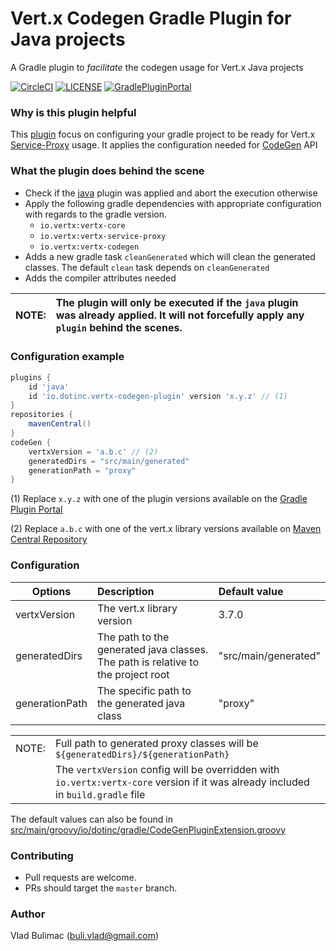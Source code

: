 # Vert.x Codegen Gradle Plugin for Java projects

A Gradle plugin to _facilitate_ the codegen usage for Vert.x Java projects

[![CircleCI](https://circleci.com/gh/bulivlad/vertx-codegen-plugin.svg?style=svg)](https://circleci.com/gh/bulivlad/vertx-codegen-plugin)
[![LICENSE](https://img.shields.io/github/license/bulivlad/vertx-codegen-plugin.svg)](https://github.com/bulivlad/vertx-codegen-plugin/blob/master/LICENSE)
[![GradlePluginPortal](https://img.shields.io/maven-metadata/v/https/plugins.gradle.org/m2/io/dotinc/vertx-codegen-plugin/io.dotinc.vertx-codegen-plugin.gradle.plugin/maven-metadata.xml.svg?label=gradlePluginPortal)](https://plugins.gradle.org/plugin/io.dotinc.vertx-codegen-plugin)

### Why is this plugin helpful
This [plugin](https://plugins.gradle.org/plugin/io.dotinc.vertx-codegen-plugin) focus on configuring your gradle project to be ready for Vert.x [Service-Proxy](https://github.com/vert-x3/vertx-service-proxy) usage. It applies the configuration needed for [CodeGen](https://github.com/vert-x3/vertx-codegen) API

### What the plugin does behind the scene
* Check if the [java](https://docs.gradle.org/current/userguide/java_plugin.html) plugin was applied and abort the execution otherwise
* Apply the following gradle dependencies with appropriate configuration with regards to the gradle version.
	* `io.vertx:vertx-core`
	* `io.vertx:vertx-service-proxy`
	* `io.vertx:vertx-codegen`
* Adds a new gradle task `cleanGenerated` which will clean the generated classes. The default `clean` task depends on `cleanGenerated`
* Adds the compiler attributes needed

| NOTE: | The plugin will only be executed if the `java` plugin was already applied. It will not forcefully apply any `plugin` behind the scenes. |
| ------------- | :------------- |

### Configuration example
```groovy
plugins {
	id 'java'
	id 'io.dotinc.vertx-codegen-plugin' version 'x.y.z' // (1)
}
repositories {
    mavenCentral()
}
codeGen {
	vertxVersion = 'a.b.c' // (2)
	generatedDirs = "src/main/generated"
	generationPath = "proxy"
}
```

(1) Replace `x.y.z` with one of the plugin versions available on the [Gradle Plugin Portal](https://plugins.gradle.org/plugin/io.dotinc.vertx-codegen-plugin)

(2) Replace `a.b.c` with one of the vert.x library versions available on [Maven Central Repository](https://mvnrepository.com/artifact/io.vertx/vertx-core)

### Configuration
| Options | Description | Default value |
| ------------- | :------------- | :-----|
| vertxVersion | The vert.x library version | 3.7.0 |
| generatedDirs | The path to the generated java classes. The path is relative to the project root | "src/main/generated" |
| generationPath | The specific path to the generated java class | "proxy" |

| |  |
| --- | --- |
| NOTE:  | Full path to generated proxy classes will be `${generatedDirs}/${generationPath}` |
| | The `vertxVersion` config will be overridden with `io.vertx:vertx-core` version if it was already included in `build.gradle` file |

The default values can also be found in [src/main/groovy/io/dotinc/gradle/CodeGenPluginExtension.groovy](https://github.com/bulivlad/vertx-codegen-plugin/blob/master/src/main/groovy/io/dotinc/gradle/CodeGenPluginExtension.groovy)

### Contributing

* Pull requests are welcome.
* PRs should target the `master` branch.

### Author

Vlad Bulimac (buli.vlad@gmail.com)